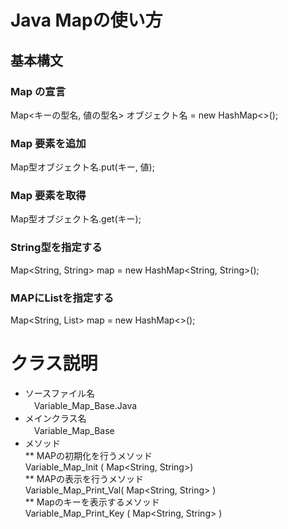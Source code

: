 # Java Mapの使い方
## 基本構文
### Map の宣言
   Map<キーの型名, 値の型名> オブジェクト名 = new HashMap<>();
### Map 要素を追加
   Map型オブジェクト名.put(キー, 値);

### Map 要素を取得
   Map型オブジェクト名.get(キー);

### String型を指定する
   Map<String, String> map = new HashMap<String, String>();

### MAPにListを指定する
   Map<String, List<String>> map = new HashMap<>();  

# クラス説明  
* ソースファイル名  
   　Variable_Map_Base.Java
* メインクラス名  
   　Variable_Map_Base
* メソッド  
** MAPの初期化を行うメソッド   
      Variable_Map_Init ( Map<String, String>)    
** MAPの表示を行うメソッド  
      Variable_Map_Print_Val( Map<String, String> )      
** Mapのキーを表示するメソッド  
      Variable_Map_Print_Key ( Map<String, String> )  
